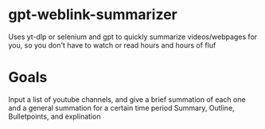# gpt-weblink-summarizer
Uses yt-dlp or selenium and gpt to quickly summarize videos/webpages for you, so you don't have to watch or read hours and hours of fluf
# Goals
Input a list of youtube channels, and give a brief summation of each one and a general summation for a certain time period
 Summary, Outline, Bulletpoints, and explination

